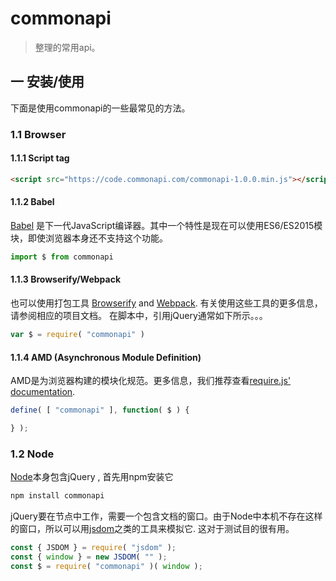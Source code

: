 # commonapi
> 整理的常用api。

## 一 安装/使用

下面是使用commonapi的一些最常见的方法。

### 1.1 Browser

#### 1.1.1 Script tag

```html
<script src="https://code.commonapi.com/commonapi-1.0.0.min.js"></script>
```

#### 1.1.2 Babel

[Babel](https://babeljs.io/) 是下一代JavaScript编译器。其中一个特性是现在可以使用ES6/ES2015模块，即使浏览器本身还不支持这个功能。

```js
import $ from commonapi
```

#### 1.1.3 Browserify/Webpack

也可以使用打包工具 [Browserify](http://browserify.org/) and [Webpack](https://webpack.github.io/). 有关使用这些工具的更多信息，请参阅相应的项目文档。 在脚本中，引用jQuery通常如下所示。。。

```js
var $ = require( "commonapi" )
```

#### 1.1.4 AMD (Asynchronous Module Definition)

AMD是为浏览器构建的模块化规范。更多信息，我们推荐查看[require.js' documentation]().

```js
define( [ "commonapi" ], function( $ ) {

} );
```

### 1.2 Node

[Node](https://nodejs.org/)本身包含jQuery , 首先用npm安装它

```sh
npm install commonapi
```

jQuery要在节点中工作，需要一个包含文档的窗口。由于Node中本机不存在这样的窗口，所以可以用[jsdom](https://github.com/jsdom/jsdom)之类的工具来模拟它. 这对于测试目的很有用。

```js
const { JSDOM } = require( "jsdom" );
const { window } = new JSDOM( "" );
const $ = require( "commonapi" )( window );
```
